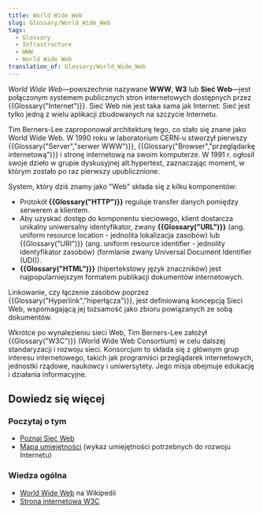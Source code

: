 ```yaml
---
title: World Wide Web
slug: Glossary/World_Wide_Web
tags:
  - Glossary
  - Infrastructure
  - WWW
  - World Wide Web
translation_of: Glossary/World_Wide_Web
---
```

_World Wide Web_—powszechnie nazywane **WWW**, **W3** lub **Sieć Web**—jest połączonym systemem publicznych stron internetowych dostępnych przez {{Glossary("Internet")}}. Sieć Web nie jest taka sama jak Internet: Sieć jest tylko jedną z wielu aplikacji zbudowanych na szczycie Internetu.

Tim Berners-Lee zaproponował architekturę tego, co stało się znane jako World Wide Web. W 1990 roku w laboratorium CERN-u stworzył pierwszy {{Glossary("Server","serwer WWW")}}, {{Glossary("Browser","przeglądarkę internetową")}} i stronę internetową na swoim komputerze. W 1991 r. ogłosił swoje dzieło w grupie dyskusyjnej alt.hypertext, zaznaczając moment, w którym zostało po raz pierwszy upublicznione.

System, który dziś znamy jako "Web" składa się z kilku komponentów:

- Protokół **{{Glossary("HTTP")}}** reguluje transfer danych pomiędzy serwerem a klientem.
- Aby uzyskać dostęp do komponentu sieciowego, klient dostarcza unikalny uniwersalny identyfikator, zwany **{{Glossary("URL")}}** (ang. uniform resource location - jednolita lokalizacja zasobów) lub {{Glossary("URI")}} (ang. uniform resource identifier - jednolity identyfikator zasobów) (formlanie zwany Universal Document Identifier (UDI)).
- **{{Glossary("HTML")}}** (hipertekstowy język znaczników) jest najpopularniejszym formatem publikacji dokumentów internetowych.

Linkowanie, czy łączenie zasobów poprzez {{Glossary("Hyperlink","hiperłącza")}}, jest definiowaną koncepcją Sieci Web, wspomagającą jej tożsamość jako zbioru powiązanych ze sobą dokumentów.

Wkrótce po wynalezieniu sieci Web, Tim Berners-Lee założył {{Glossary("W3C")}} (World Wide Web Consortium) w celu dalszej standaryzacji i rozwoju sieci. Konsorcjum to składa się z głównym grup interesu internetowego, takich jak programiści przeglądarek internetowych, jednostki rządowe, naukowcy i uniwersytety. Jego misja obejmuje edukację i działania informacyjne.

## Dowiedz się więcej

### Poczytaj o tym

- [Poznaj Sieć Web](/pl/docs/Learn)
- [Mapa umiejętności](https://learning.mozilla.org/web-literacy) (wykaz umiejętności potrzebnych do rozwoju Internetu)

### Wiedza ogólna

- [World Wide Web](https://pl.wikipedia.org/wiki/World_Wide_Web) na Wikipedii
- [Strona internetowa W3C](http://w3.org)
